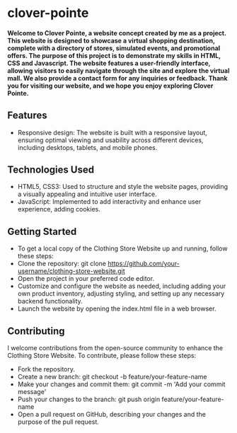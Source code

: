 # clover-pointe
#### Welcome to Clover Pointe, a website concept created by me as a project. This website is designed to showcase a virtual shopping destination, complete with a directory of stores, simulated events, and promotional offers. The purpose of this project is to demonstrate my skills in HTML, CSS and Javascript. The website features a user-friendly interface, allowing visitors to easily navigate through the site and explore the virtual mall. We also provide a contact form for any inquiries or feedback. Thank you for visiting our website, and we hope you enjoy exploring Clover Pointe.

## Features
- Responsive design: The website is built with a responsive layout, ensuring optimal viewing and usability across different devices, including desktops, tablets, and mobile phones.


## Technologies Used
- HTML5, CSS3: Used to structure and style the website pages, providing a visually appealing and intuitive user interface.
- JavaScript: Implemented to add interactivity and enhance user experience, adding cookies.

## Getting Started
- To get a local copy of the Clothing Store Website up and running, follow these steps:
- Clone the repository: git clone https://github.com/your-username/clothing-store-website.git
- Open the project in your preferred code editor.
- Customize and configure the website as needed, including adding your own product inventory, adjusting styling, and setting up any necessary backend functionality.
- Launch the website by opening the index.html file in a web browser.

## Contributing
I welcome contributions from the open-source community to enhance the Clothing Store Website. To contribute, please follow these steps:

- Fork the repository.
- Create a new branch: git checkout -b feature/your-feature-name
- Make your changes and commit them: git commit -m 'Add your commit message'
- Push your changes to the branch: git push origin feature/your-feature-name
- Open a pull request on GitHub, describing your changes and the purpose of the pull request.
